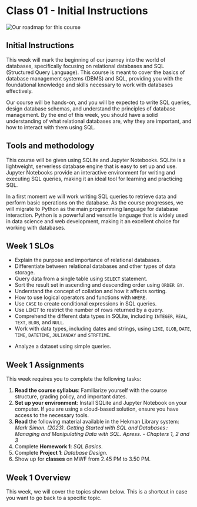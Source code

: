 # Class 01 - Initial Instructions

![Our roadmap for this course](imgs/sql-mindmap.png)

## Initial Instructions

This week will mark the beginning of our journey into the world of databases, specifically focusing on relational databases and SQL (Structured Query Language). This course is meant to cover the basics of database management systems (DBMS) and SQL, providing you with the foundational knowledge and skills necessary to work with databases effectively.

Our course will be hands-on, and you will be expected to write SQL queries, design database schemas, and understand the principles of database management. By the end of this week, you should have a solid understanding of what relational databases are, why they are important, and how to interact with them using SQL.

## Tools and methodology

This course will be given using SQLite and Jupyter Notebooks. SQLite is a lightweight, serverless database engine that is easy to set up and use. Jupyter Notebooks provide an interactive environment for writing and executing SQL queries, making it an ideal tool for learning and practicing SQL.

In a first moment we will work writing SQL queries to retrieve data and perform basic operations on the database. As the course progresses, we will migrate to Python as the main programming language for database interaction. Python is a powerful and versatile language that is widely used in data science and web development, making it an excellent choice for working with databases.

## Week 1 SLOs

- Explain the purpose and importance of relational databases.
- Differentiate between relational databases and other types of data storage.
- Query data from a single table using `SELECT` statement.
- Sort the result set in ascending and descending order using `ORDER BY`.
- Understand the concept of collation and how it affects sorting.
- How to use logical operators and functions with `WHERE`.
- Use `CASE` to create conditional expressions in SQL queries.
- Use `LIMIT` to restrict the number of rows returned by a query.
- Comprehend the different data types in SQLite, including `INTEGER`, `REAL`, `TEXT`, `BLOB`, and `NULL`.
- Work with data types, including dates and strings, using `LIKE`, `GLOB`, `DATE`, `TIME`, `DATETIME`, `JULIANDAY` and `STRFTIME`.
<!-- - Filter data according to various conditions using DISTINCT, WHERE, AND, OR, LIMIT/OFFSET, BETWEEN, IN, LIKE and ILIKE, GLOB and IS NULL. -->
- Analyze a dataset using simple queries.

## Week 1 Assignments

This week requires you to complete the following tasks:

1. **Read the course syllabus**: Familiarize yourself with the course structure, grading policy, and important dates.
2. **Set up your environment**: Install SQLite and Jupyter Notebook on your computer. If you are using a cloud-based solution, ensure you have access to the necessary tools.
3. **Read** the following material available in the Hekman Library system: *Mark Simon. (2023). Getting Started with SQL and Databases : Managing and Manipulating Data with SQL. Apress. - Chapters 1, 2 and 3*
4. Complete **Homework 1**: *SQL Basics*.
5. Complete **Project 1**: *Database Design*.
6. Show up for **classes** on MWF from 2.45 PM to 3.50 PM.

## Week 1 Overview

This week, we will cover the topics shown below. This is a shortcut in case you want to go back to a specific topic.

```{tableofcontents}
```
